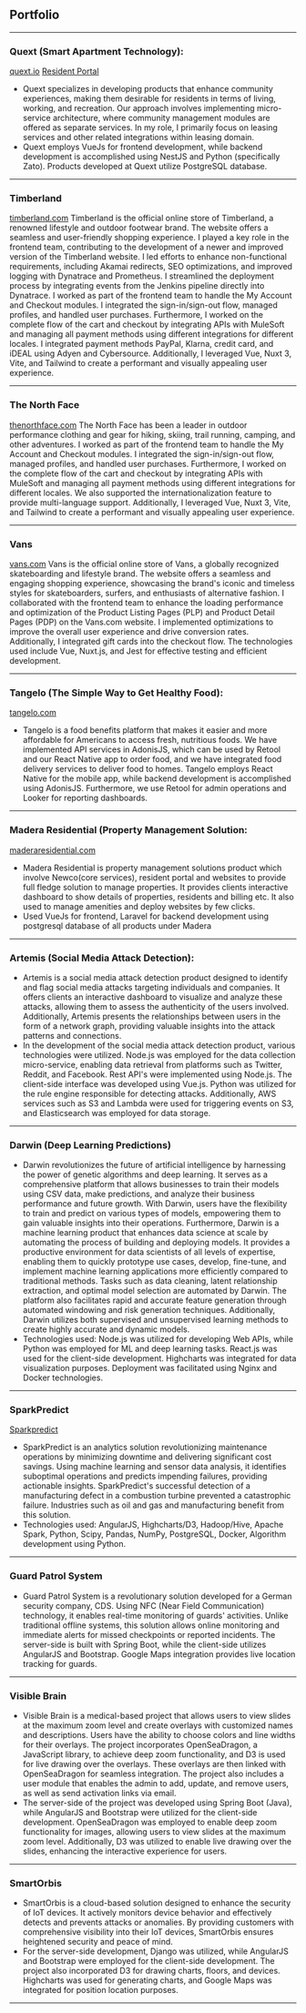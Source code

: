 ## Portfolio

---
### Quext (Smart Apartment Technology):
[quext.io](https://quext.io/) [Resident Portal](https://resident.quext.io/)
- Quext specializes in developing products that enhance community experiences, making them desirable for residents in terms of living, working, and recreation. Our approach involves implementing micro-service architecture, where community management modules are offered as separate services. In my role, I primarily focus on leasing services and other related integrations within leasing domain.
- Quext employs VueJs for frontend development, while backend development is accomplished using NestJS and Python (specifically Zato). Products developed at Quext utilize PostgreSQL database.

---
### Timberland
[timberland.com](https://timberland.com)
Timberland is the official online store of Timberland, a renowned lifestyle and outdoor footwear brand. The website offers a seamless and user-friendly shopping experience. I played a key role in the frontend team, contributing to the development of a newer and improved version of the Timberland website. I led efforts to enhance non-functional requirements, including Akamai redirects, SEO optimizations, and improved logging with Dynatrace and Prometheus. I streamlined the deployment process by integrating events from the Jenkins pipeline directly into Dynatrace. I worked as part of the frontend team to handle the My Account and Checkout modules. I integrated the sign-in/sign-out flow, managed profiles, and handled user purchases. Furthermore, I worked on the complete flow of the cart and checkout by integrating APIs with MuleSoft and managing all payment methods using different integrations for different locales. I integrated payment methods PayPal, Klarna, credit card, and iDEAL using Adyen and Cybersource. Additionally, I leveraged Vue, Nuxt 3, Vite, and Tailwind to create a performant and visually appealing user experience.

---
### The North Face
[thenorthface.com](https://thenorthface.com)
The North Face has been a leader in outdoor performance clothing and gear for hiking, skiing, trail running, camping, and other adventures. I worked as part of the frontend team to handle the My Account and Checkout modules. I integrated the sign-in/sign-out flow, managed profiles, and handled user purchases. Furthermore, I worked on the complete flow of the cart and checkout by integrating APIs with MuleSoft and managing all payment methods using different integrations for different locales. We also supported the internationalization feature to provide multi-language support. Additionally, I leveraged Vue, Nuxt 3, Vite, and Tailwind to create a performant and visually appealing user experience.

---
### Vans
[vans.com](https://vans.com)
Vans is the official online store of Vans, a globally recognized skateboarding and lifestyle brand. The website offers a seamless and engaging shopping experience, showcasing the brand's iconic and timeless styles for skateboarders, surfers, and enthusiasts of alternative fashion. I collaborated with the frontend team to enhance the loading performance and optimization of the Product Listing Pages (PLP) and Product Detail Pages (PDP) on the Vans.com website. I implemented optimizations to improve the overall user experience and drive conversion rates. Additionally, I integrated gift cards into the checkout flow. The technologies used include Vue, Nuxt.js, and Jest for effective testing and efficient development.

---
### Tangelo (The Simple Way to Get Healthy Food):
[tangelo.com](https://jointangelo.com/)
- Tangelo is a food benefits platform that makes it easier and more affordable for Americans to access fresh, nutritious foods. We have implemented API services in AdonisJS, which can be used by Retool and our React Native app to order food, and we have integrated food delivery services to deliver food to homes. Tangelo employs React Native for the mobile app, while backend development is accomplished using AdonisJS. Furthermore, we use Retool for admin operations and Looker for reporting dashboards.

---
### Madera Residential (Property Management Solution: 
[maderaresidential.com](https://newco.maderaresidential.com/)
- Madera Residential is property management solutions product which involve Newco(core services), resident portal and websites to provide full fledge solution to manage properties. It provides clients interactive dashboard to show details of properties, residents and billing etc. It also used to manage amenities and deploy websites by few clicks.
- Used VueJs for frontend, Laravel for backend development using postgresql database of all products under Madera

---
### Artemis (Social Media Attack Detection):
- Artemis is a social media attack detection product designed to identify and flag social media attacks targeting individuals and companies. It offers clients an interactive dashboard to visualize and analyze these attacks, allowing them to assess the authenticity of the users involved. Additionally, Artemis presents the relationships between users in the form of a network graph, providing valuable insights into the attack patterns and connections.
- In the development of the social media attack detection product, various technologies were utilized. Node.js was employed for the data collection micro-service, enabling data retrieval from platforms such as Twitter, Reddit, and Facebook. Rest API's were implemented using Node.js. The client-side interface was developed using Vue.js. Python was utilized for the rule engine responsible for detecting attacks. Additionally, AWS services such as S3 and Lambda were used for triggering events on S3, and Elasticsearch was employed for data storage.

---
### Darwin (Deep Learning Predictions)
- Darwin revolutionizes the future of artificial intelligence by harnessing the power of genetic algorithms and deep learning. It serves as a comprehensive platform that allows businesses to train their models using CSV data, make predictions, and analyze their business performance and future growth. With Darwin, users have the flexibility to train and predict on various types of models, empowering them to gain valuable insights into their operations. Furthermore, Darwin is a machine learning product that enhances data science at scale by automating the process of building and deploying models. It provides a productive environment for data scientists of all levels of expertise, enabling them to quickly prototype use cases, develop, fine-tune, and implement machine learning applications more efficiently compared to traditional methods. Tasks such as data cleaning, latent relationship extraction, and optimal model selection are automated by Darwin. The platform also facilitates rapid and accurate feature generation through automated windowing and risk generation techniques. Additionally, Darwin utilizes both supervised and unsupervised learning methods to create highly accurate and dynamic models.
- Technologies used: Node.js was utilized for developing Web APIs, while Python was employed for ML and deep learning tasks. React.js was used for the client-side development. Highcharts was integrated for data visualization purposes. Deployment was facilitated using Nginx and Docker technologies.

---
### SparkPredict
[Sparkpredict](https://www.sparkcognition.com/products/industrial-ai-suite/oil-gas/)
- SparkPredict is an analytics solution revolutionizing maintenance operations by minimizing downtime and delivering significant cost savings. Using machine learning and sensor data analysis, it identifies suboptimal operations and predicts impending failures, providing actionable insights. SparkPredict's successful detection of a manufacturing defect in a combustion turbine prevented a catastrophic failure. Industries such as oil and gas and manufacturing benefit from this solution.
- Technologies used: AngularJS, Highcharts/D3, Hadoop/Hive, Apache Spark, Python, Scipy, Pandas, NumPy, PostgreSQL, Docker, Algorithm development using Python.

---
### Guard Patrol System
- Guard Patrol System is a revolutionary solution developed for a German security company, CDS. Using NFC (Near Field Communication) technology, it enables real-time monitoring of guards' activities. Unlike traditional offline systems, this solution allows online monitoring and immediate alerts for missed checkpoints or reported incidents. The server-side is built with Spring Boot, while the client-side utilizes AngularJS and Bootstrap. Google Maps integration provides live location tracking for guards.

---
### Visible Brain
- Visible Brain is a medical-based project that allows users to view slides at the maximum zoom level and create overlays with customized names and descriptions. Users have the ability to choose colors and line widths for their overlays. The project incorporates OpenSeaDragon, a JavaScript library, to achieve deep zoom functionality, and D3 is used for live drawing over the overlays. These overlays are then linked with OpenSeaDragon for seamless integration. The project also includes a user module that enables the admin to add, update, and remove users, as well as send activation links via email.
- The server-side of the project was developed using Spring Boot (Java), while AngularJS and Bootstrap were utilized for the client-side development. OpenSeaDragon was employed to enable deep zoom functionality for images, allowing users to view slides at the maximum zoom level. Additionally, D3 was utilized to enable live drawing over the slides, enhancing the interactive experience for users.

---
### SmartOrbis
- SmartOrbis is a cloud-based solution designed to enhance the security of IoT devices. It actively monitors device behavior and effectively detects and prevents attacks or anomalies. By providing customers with comprehensive visibility into their IoT devices, SmartOrbis ensures heightened security and peace of mind.
-   For the server-side development, Django was utilized, while AngularJS and Bootstrap were employed for the client-side development. The project also incorporated D3 for drawing charts, floors, and devices. Highcharts was used for generating charts, and Google Maps was integrated for position location purposes.

---